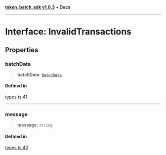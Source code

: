 [**token_batch_sdk v1.0.3**](../index.md) • **Docs**

***

# Interface: InvalidTransactions

## Properties

### batchData

> **batchData**: [`BatchData`](BatchData.md)

#### Defined in

[types.ts:41](https://github.com/aditya172926/token_batch_sdk/blob/299692e668ba7fb3ac20c4b072a7cd48139d2da6/src/types.ts#L41)

***

### message

> **message**: `string`

#### Defined in

[types.ts:40](https://github.com/aditya172926/token_batch_sdk/blob/299692e668ba7fb3ac20c4b072a7cd48139d2da6/src/types.ts#L40)
